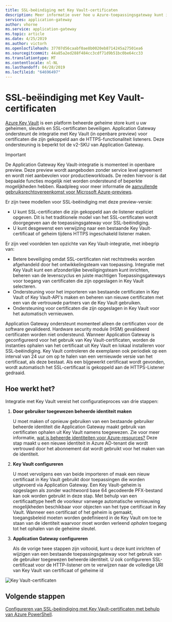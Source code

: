 ```yaml
---
title: SSL-beëindiging met Key Vault-certificaten
description: Meer informatie over hoe u Azure-toepassingsgateway kunt integreren met Key Vault voor certificaten die zijn gekoppeld aan de HTTPS-functionaliteit listeners.
services: application-gateway
author: vhorne
ms.service: application-gateway
ms.topic: article
ms.date: 4/25/2019
ms.author: victorh
ms.openlocfilehash: 37707d56caabf0ae8b0020eb8714245a27501ea6
ms.sourcegitcommit: 44a85a2ed288f484cc3cdf71d9b51bc0be64cc33
ms.translationtype: MT
ms.contentlocale: nl-NL
ms.lasthandoff: 04/28/2019
ms.locfileid: "64696497"
---
```

# <a name="ssl-termination-with-key-vault-certificates"></a>SSL-beëindiging met Key Vault-certificaten

[Azure Key Vault](../key-vault/key-vault-whatis.md) is een platform beheerde geheime store kunt u uw geheimen, sleutels en SSL-certificaten beveiligen. Application Gateway ondersteunt de integratie met Key Vault (in openbare preview) voor certificaten die zijn gekoppeld aan de HTTPS-functionaliteit listeners. Deze ondersteuning is beperkt tot de v2-SKU van Application Gateway.

> [!IMPORTANT]
> De Application Gateway Key Vault-integratie is momenteel in openbare preview. Deze preview wordt aangeboden zonder service level agreement en wordt niet aanbevolen voor productieworkloads. De reden hiervoor is dat bepaalde functies mogelijk niet worden ondersteund of beperkte mogelijkheden hebben. Raadpleeg voor meer informatie de [aanvullende gebruiksrechtovereenkomst voor Microsoft Azure-previews](https://azure.microsoft.com/support/legal/preview-supplemental-terms/).

Er zijn twee modellen voor SSL-beëindiging met deze preview-versie:

- U kunt SSL-certificaten die zijn gekoppeld aan de listener expliciet opgeven. Dit is het traditionele model van het SSL-certificaten wordt doorgegeven aan de toepassingsgateway voor SSL-beëindiging.
- U kunt desgewenst een verwijzing naar een bestaande Key Vault-certificaat of geheim tijdens HTTPS ingeschakeld listener maken.

Er zijn veel voordelen ten opzichte van Key Vault-integratie, met inbegrip van:

- Betere beveiliging omdat SSL-certificaten niet rechtstreeks worden afgehandeld door het ontwikkelingsteam van toepassing. Integratie met Key Vault kunt een afzonderlijke beveiligingsteam kunt inrichten, beheren van de levenscyclus en juiste machtigen Toepassingsgateways voor toegang van certificaten die zijn opgeslagen in Key Vault selecteren.
- Ondersteuning voor het importeren van bestaande certificaten in Key Vault of Key Vault-API's maken en beheren van nieuwe certificaten met een van de vertrouwde partners van de Key Vault gebruiken.
- Ondersteuning voor certificaten die zijn opgeslagen in Key Vault voor het automatisch vernieuwen.

Application Gateway ondersteunt momenteel alleen de certificaten voor de software gevalideerd. Hardware security module (HSM) gevalideerd certificaten worden niet ondersteund. Wanneer Application Gateway is geconfigureerd voor het gebruik van Key Vault-certificaten, worden de instanties ophalen van het certificaat uit Key Vault en lokaal installeren voor SSL-beëindiging. Key Vault controleren de exemplaren ook periodiek op een interval van 24 uur om op te halen van een vernieuwde versie van het certificaat, als deze bestaat. Als een bijgewerkt certificaat wordt gevonden, wordt automatisch het SSL-certificaat is gekoppeld aan de HTTPS-Listener gedraaid.

## <a name="how-it-works"></a>Hoe werkt het?

Integratie met Key Vault vereist het configuratieproces van drie stappen:

1. **Door gebruiker toegewezen beheerde identiteit maken**

   U moet maken of opnieuw gebruiken van een bestaande gebruiker beheerde identiteit die Application Gateway maakt gebruik van certificaten ophalen uit Key Vault namens toegewezen. Zie voor meer informatie, [wat is beheerde identiteiten voor Azure-resources?](../active-directory/managed-identities-azure-resources/overview.md) Deze stap maakt u een nieuwe identiteit in Azure AD-tenant die wordt vertrouwd door het abonnement dat wordt gebruikt voor het maken van de identiteit.
1. **Key Vault configureren**

   U moet vervolgens een van beide importeren of maak een nieuw certificaat in Key Vault gebruikt door toepassingen die worden uitgevoerd via Application Gateway. Een Key Vault-geheim is opgeslagen als zonder wachtwoord base 64 gecodeerde PFX-bestand kan ook worden gebruikt in deze stap. Met behulp van een certificaattype heeft de voorkeur vanwege automatische vernieuwing mogelijkheden beschikbaar voor objecten van het type certificaat in Key Vault. Wanneer een certificaat of het geheim is gemaakt, toegangsbeleid moeten worden gedefinieerd in de Key Vault om toe te staan van de identiteit waarvoor moet worden verleend *ophalen* toegang tot het ophalen van de geheime sleutel.

1. **Application Gateway configureren**

   Als de vorige twee stappen zijn voltooid, kunt u deze kunt inrichten of wijzigen van een bestaande toepassingsgateway voor het gebruik van de gebruiker toegewezen beheerde identiteit. U ook configureren SSL-certificaat voor de HTTP-listener om te verwijzen naar de volledige URI van Key Vault van certificaat of geheime id

![Key Vault-certificaten](media/key-vault-certs/ag-kv.png)

## <a name="next-steps"></a>Volgende stappen

[Configureren van SSL-beëindiging met Key Vault-certificaten met behulp van Azure PowerShell](configure-keyvault-ps.md).